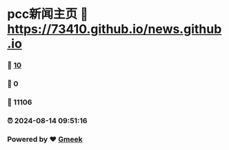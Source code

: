 # pcc新闻主页 :link: https://73410.github.io/news.github.io 
### :page_facing_up: [10](https://73410.github.io/news.github.io/tag.html) 
### :speech_balloon: 0 
### :hibiscus: 11106 
### :alarm_clock: 2024-08-14 09:51:16 
### Powered by :heart: [Gmeek](https://github.com/Meekdai/Gmeek)
